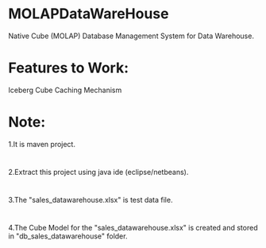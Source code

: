 # MOLAPDataWareHouse
Native Cube (MOLAP) Database Management System for Data Warehouse.
# Features to Work: 
Iceberg Cube
Caching Mechanism
# Note:
1.It is maven project.
#
2.Extract this project using java ide (eclipse/netbeans).
#
3.The "sales_datawarehouse.xlsx" is test data file.
#
4.The Cube Model for the "sales_datawarehouse.xlsx" is created and stored in "db_sales_datawarehouse" folder.

